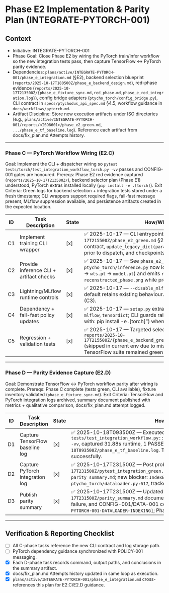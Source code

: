 # Phase E2 Implementation & Parity Plan (INTEGRATE-PYTORCH-001)

## Context
- Initiative: INTEGRATE-PYTORCH-001
- Phase Goal: Close Phase E2 by wiring the PyTorch train/infer workflow so the new integration tests pass, then capture TensorFlow ↔ PyTorch parity evidence.
- Dependencies: `plans/active/INTEGRATE-PYTORCH-001/phase_e_integration.md` (§E2), backend selection blueprint (`reports/2025-10-17T180500Z/phase_e_backend_design.md`), red-phase evidence (`reports/2025-10-17T213500Z/{phase_e_fixture_sync.md,red_phase.md,phase_e_red_integration.log}`), config bridge adapters (`ptycho_torch/config_bridge.py`), CLI contract in `specs/ptychodus_api_spec.md` §4.5, workflow guidance in `docs/workflows/pytorch.md`.
- Artifact Discipline: Store new execution artifacts under ISO directories (e.g., `plans/active/INTEGRATE-PYTORCH-001/reports/<ISO8601>/phase_e2_green.md`, `.../phase_e_tf_baseline.log`). Reference each artifact from docs/fix_plan.md Attempts history.

---

### Phase C — PyTorch Workflow Wiring (E2.C)
Goal: Implement the CLI + dispatcher wiring so `pytest tests/torch/test_integration_workflow_torch.py -vv` passes and CONFIG-001 gates are honoured.
Prereqs: Phase E2 red evidence captured (`reports/2025-10-17T213500Z/`), backend selector plan (Phase E1) understood, PyTorch extras installed locally (`pip install -e .[torch]`).
Exit Criteria: Green logs for backend selection + integration tests stored under a fresh timestamp; CLI wrappers support required flags, fail-fast message present, MLflow suppression available, and persistence artifacts created in the expected location.

| ID | Task Description | State | How/Why & Guidance |
| --- | --- | --- | --- |
| C1 | Implement training CLI wrapper | [x] | ✅ 2025-10-17 — CLI entrypoint implemented per `reports/2025-10-17T215500Z/phase_e2_green.md` §2. Argparse flags mirror TensorFlow contract, `update_legacy_dict(params.cfg, tf_training_config)` executes prior to dispatch, and checkpoints land under `<output_dir>/checkpoints/`. |
| C2 | Provide inference CLI + artifact checks | [x] | ✅ 2025-10-17 — See `phase_e2_green.md` §2 (C2). `ptycho_torch/inference.py` now loads Lightning checkpoints (`last.ckpt` → `wts.pt` → `model.pt`) and emits `reconstructed_amplitude.png` / `reconstructed_phase.png` while preserving legacy MLflow path. |
| C3 | Lightning/MLflow runtime controls | [x] | ✅ 2025-10-17 — `--disable_mlflow` flag disables autolog + run creation; default retains existing behaviour. Documented in `phase_e2_green.md` §2 (C3). |
| C4 | Dependency + fail-fast policy updates | [x] | ✅ 2025-10-17 — `setup.py` extras `[torch]` now include `lightning`, `mlflow`, `tensordict`; CLI guards raise actionable `RuntimeError` (“Install with: pip install -e .[torch]”) when Lightning imports fail. |
| C5 | Regression + validation tests | [x] | ✅ 2025-10-17 — Targeted selectors executed; logs stored at `reports/2025-10-17T215500Z/{phase_e_backend_green.log,phase_e_integration_green.log}` (skipped in current env due to missing PyTorch runtime, expected). TensorFlow suite remained green (137 passed) per `phase_e2_green.md`. |

---

### Phase D — Parity Evidence Capture (E2.D)
Goal: Demonstrate TensorFlow ↔ PyTorch workflow parity after wiring is complete.
Prereqs: Phase C complete (tests green, CLI available), fixture inventory validated (`phase_e_fixture_sync.md`).
Exit Criteria: TensorFlow and PyTorch integration logs archived, summary document published with metrics + qualitative comparison, docs/fix_plan.md attempt logged.

| ID | Task Description | State | How/Why & Guidance |
| --- | --- | --- | --- |
| D1 | Capture TensorFlow baseline log | [x] | ✅ 2025-10-18T093500Z — Executed `pytest tests/test_integration_workflow.py::TestFullWorkflow::test_train_save_load_infer_cycle -vv`, captured 31.88s runtime, 1 PASSED. Log at `reports/2025-10-18T093500Z/phase_e_tf_baseline.log`. TensorFlow train→save→load→infer cycle validated successfully. |
| D2 | Capture PyTorch integration log | [x] | ✅ 2025-10-17T231500Z — Post probe-size fix integration run stored at `reports/2025-10-17T231500Z/pytest_integration_green.log`. Probe mismatch resolved (N inferred as 64) per `parity_summary.md`; new blocker: `IndexError` from neighbor indexing at `ptycho_torch/dataloader.py:617`, tracked via `[INTEGRATE-PYTORCH-001-DATALOADER-INDEXING]`. |
| D3 | Publish parity summary | [x] | ✅ 2025-10-17T231500Z — Updated parity narrative in `reports/2025-10-17T231500Z/parity_summary.md` documents probe-size closure, new dataloader indexing failure, and CONFIG-001/DATA-001 compliance. Follow-up item escalated as `[INTEGRATE-PYTORCH-001-DATALOADER-INDEXING]`; Phase E2.D evidence capture remains complete. |

---

## Verification & Reporting Checklist
- [ ] All C-phase tasks reference the new CLI contract and log storage path.
- [ ] PyTorch dependency guidance synchronized with POLICY-001 messaging.
- [x] Each D-phase task records command, output paths, and conclusions in the summary artifact.
- [x] docs/fix_plan.md Attempts history updated in same loop as execution.
- [x] `plans/active/INTEGRATE-PYTORCH-001/phase_e_integration.md` cross-references this plan for E2.C/E2.D guidance.
